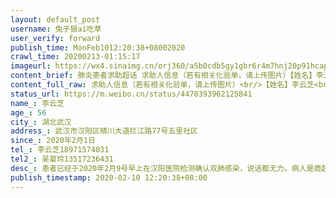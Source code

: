 ```yaml
---
layout: default_post
username: 兔子狠ai吃草
user_verify: forward
publish_time: MonFeb1012:20:38+08002020
crawl_time: 20200213-01:15:17
imageurl: https://wx4.sinaimg.cn/orj360/a5b0cdb5gy1gbr6r4m7hnj20p91hcapi.jpg
content_brief: 肺炎患者求助超话 求助人信息（若有相关化验单，请上传图片）【姓名】李云芝【年龄】56【所在城市】湖北武汉【所在小区、社区】武汉市汉阳区晴川大道拦江路77号五里社区【患病时间】2020年2月1日【联系方式】李云芝18971574031【其他紧急联系人】吴菊玲13517236431【病情描述】患者已经于2 ...全文
content_full_raw: 求助人信息（若有相关化验单，请上传图片）<br/>【姓名】李云芝<br/>【年龄】56<br/>【所在城市】湖北武汉<br/>【所在小区、社区】武汉市汉阳区晴川大道拦江路77号五里社区<br/>【患病时间】2020年2月1日<br/>【联系方式】李云芝18971574031<br/>【其他紧急联系人】吴菊玲13517236431<br/>【病情描述】患者已经于2020年2月9号早上在汉阳医院检测确认双肺感染，说话都无力。<br/>病人是商超得工作人员，春节期间为了保障民生一直在工作，后在2月初觉得身体不适后就在家自我隔离，后觉得越来越严重去医院就医。目前情况很严重，向社区上报已经打医院电话均让等待，求助求联系。
status_url: https://m.weibo.cn/status/4470393962125841
name_: 李云芝
age_: 56
city_: 湖北武汉
address_: 武汉市汉阳区晴川大道拦江路77号五里社区
since_: 2020年2月1日
tel_: 李云芝18971574031
tel2_: 吴菊玲13517236431
desc_: 患者已经于2020年2月9号早上在汉阳医院检测确认双肺感染，说话都无力。病人是商超得工作人员，春节期间为了保障民生一直在工作，后在2月初觉得身体不适后就在家自我隔离，后觉得越来越严重去医院就医。目前情况很严重，向社区上报已经打医院电话均让等待，求助求联系。
publish_timestamp: 2020-02-10 12:20:38+08:00
---
```

